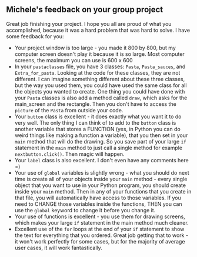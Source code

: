 Michele's feedback on your group project
---

Great job finishing your project. I hope you all are proud of what you accomplished, because it was a hard problem that was hard to solve. I have some feedback for you:

* Your project window is too large - you made it 800 by 800, but my computer screen doesn't play it because it is so large. Most computer screens, the maximum you can use is 600 x 600
* In your `pastaclasses` file, you have 3 classes: `Pasta`, `Pasta_sauces`, and `Extra_for_pasta`. Looking at the code for these classes, they are not different. I can imagine something different about these three classes, but the way you used them, you could have used the same class for all the objects you wanted to create. One thing you could have done with your `Pasta` classes is also add a method called `draw`, which asks for the main_screen and the rectangle. Then you don't have to access the `picture` of the `Pasta` from outside your code.
* Your `button` class is excellent - it does exactly what you want it to do very well. The only thing I can think of to add to the `button` class is another variable that stores a FUNCTION (yes, in Python you can do weird things like making a function a variable), that you then set in your `main` method that will do the drawing. So you save part of your large `if` statement in the `main` method to just call a single method for example `nextbutton.click()`. Then magic will happen. 
* Your `label` class is also excellent. I don't even have any comments here =)
* Your use of `global` variables is slightly wrong - what you should do next time is create all of your objects inside your `main` method - every single object that you want to use in your Python program, you should create inside your `main` method. Then in any of your functions that you create in that file, you will automatically have access to those variables. If you need to CHANGE those variables inside the functions, THEN you can use the `global` keyword to change it before you change it. 
* Your use of functions is excellent - you use them for drawing screens, which makes your large `if` statement in the main method much cleaner. 
* Excellent use of the `for` loops at the end of your `if` statement to show the text for everything that you ordered. Great job getting that to work - it won't work perfectly for some cases, but for the majority of average user cases, it will work fantastically. 